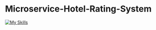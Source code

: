 # Microservice-Hotel-Rating-System

[![My Skills](https://skillicons.dev/icons?i=js,html,css,java,mysql,mongodb,postgres,spring,maven,hibernate,bootstrap,cpp,c,wordpress,git,netlify,idea,eclipse,vscode,figma,au,ai,ps,pr)](https://skillicons.dev)
